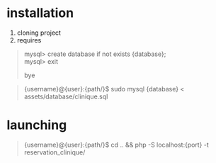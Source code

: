 # installation
1. cloning project
2. requires
> <p>
>    mysql> create database if not exists {database};<br/>
>    mysql> exit 
> </p><p>bye</p>

> <p>{username}@{user}:{path/}$ sudo mysql {database} < assets/database/clinique.sql<p>

# launching

> <p>{username}@{user}:{path/}$ cd .. && php -S localhost:{port} -t reservation_clinique/</p>
